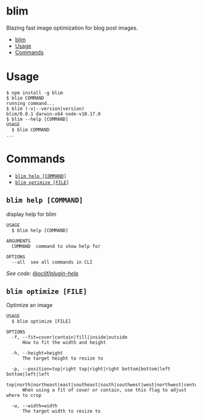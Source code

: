 # blim

Blazing fast image optimization for blog post images.

<!-- toc -->
* [blim](#blim)
* [Usage](#usage)
* [Commands](#commands)
<!-- tocstop -->
# Usage
<!-- usage -->
```sh-session
$ npm install -g blim
$ blim COMMAND
running command...
$ blim (-v|--version|version)
blim/0.0.1 darwin-x64 node-v10.17.0
$ blim --help [COMMAND]
USAGE
  $ blim COMMAND
...
```
<!-- usagestop -->
# Commands
<!-- commands -->
* [`blim help [COMMAND]`](#blim-help-command)
* [`blim optimize [FILE]`](#blim-optimize-file)

## `blim help [COMMAND]`

display help for blim

```
USAGE
  $ blim help [COMMAND]

ARGUMENTS
  COMMAND  command to show help for

OPTIONS
  --all  see all commands in CLI
```

_See code: [@oclif/plugin-help](https://github.com/oclif/plugin-help/blob/v3.1.0/src/commands/help.ts)_

## `blim optimize [FILE]`

Optimize an image

```
USAGE
  $ blim optimize [FILE]

OPTIONS
  -f, --fit=cover|contain|fill|inside|outside
      How to fit the width and height

  -h, --height=height
      The target height to resize to

  -p, --position=top|right top|right|right bottom|bottom|left bottom|left|left 
  top|north|northeast|east|southeast|south|southwest|west|northwest|center|entropy|attention
      When using a fit of cover or contain, use this flag to adjust where to crop

  -w, --width=width
      The target width to resize to
```
<!-- commandsstop -->
